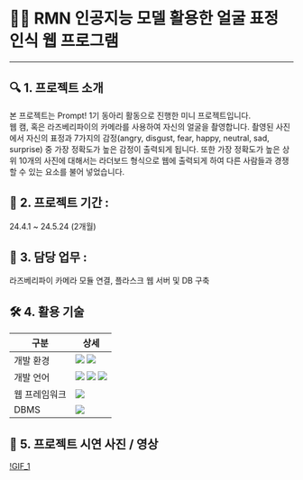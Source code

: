 # 👧🏼 RMN 인공지능 모델 활용한 얼굴 표정 인식 웹 프로그램
---
## 🔍 1. 프로젝트 소개
본 프로젝트는 Prompt! 1기 동아리 활동으로 진행한 미니 프로젝트입니다.<br>
웹 캠, 혹은 라즈베리파이의 카메라를 사용하여 자신의 얼굴을 촬영합니다. 촬영된 사진에서 자신의 표정과 7가지의 감정(angry, disgust, fear, happy, neutral, sad, surprise) 중 가장 정확도가 높은 감정이 출력되게 됩니다. 또한 가장 정확도가 높은 상위 10개의 사진에 대해서는 라더보드 형식으로 웹에 출력되게 하여 다른 사람들과 경쟁할 수 있는 요소를 불어 넣었습니다.
 
## 📅 2. 프로젝트 기간 :
24.4.1 ~ 24.5.24 (2개월)

## 💼 3. 담당 업무 :
라즈베리파이 카메라 모듈 연결, 플라스크 웹 서버 및 DB 구축

## 🛠️ 4. 활용 기술
|구분|상세|
|---|---|
|개발 환경|<img src='https://img.shields.io/badge/Windows-0078D6?style=for-the-badge&logo=windows&logoColor=white'> <img src='https://img.shields.io/badge/mac%20os-000000?style=for-the-badge&logo=apple&logoColor=white'>|
|개발 언어|<img src="https://img.shields.io/badge/Python-3776AB?style=for-the-badge&logo=python&logoColor=white"> <img src="https://img.shields.io/badge/HTML-FF8900?style=for-the-badge&logo=html5&logoColor=white"> <img src="https://img.shields.io/badge/CSS-01B9FC?style=for-the-badge&logo=css3&logoColor=white">|
|웹 프레임워크|<img src="https://img.shields.io/badge/Flask-000000?style=for-the-badge&logo=flask&logoColor=white">|
|DBMS|<img src="https://img.shields.io/badge/MySQL-00BFFF?style=for-the-badge&logo=mysql&logoColor=white">|

## 🎥 5. 프로젝트 시연 사진 / 영상
[!GIF_1](./gif/Linked.gif)